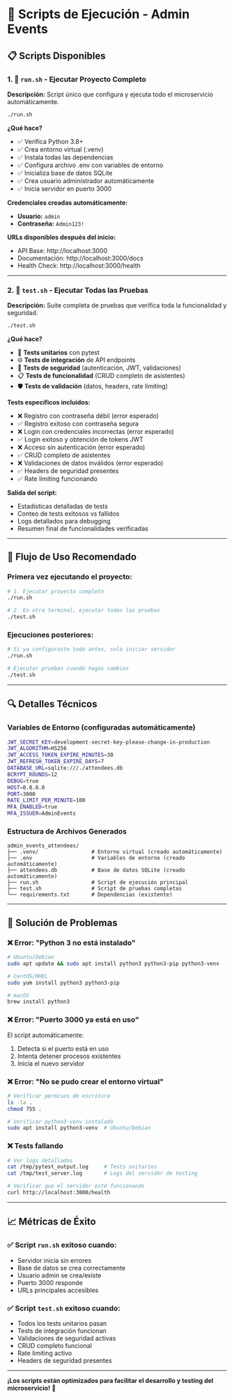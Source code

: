 # 🚀 Scripts de Ejecución - Admin Events

## 📋 Scripts Disponibles

### 1. 🚀 **`run.sh`** - Ejecutar Proyecto Completo

**Descripción:** Script único que configura y ejecuta todo el microservicio automáticamente.

```bash
./run.sh
```

**¿Qué hace?**
- ✅ Verifica Python 3.8+
- ✅ Crea entorno virtual (.venv)
- ✅ Instala todas las dependencias
- ✅ Configura archivo .env con variables de entorno
- ✅ Inicializa base de datos SQLite
- ✅ Crea usuario administrador automáticamente
- ✅ Inicia servidor en puerto 3000

**Credenciales creadas automáticamente:**
- **Usuario:** `admin`
- **Contraseña:** `Admin123!`

**URLs disponibles después del inicio:**
- API Base: http://localhost:3000
- Documentación: http://localhost:3000/docs
- Health Check: http://localhost:3000/health

---

### 2. 🧪 **`test.sh`** - Ejecutar Todas las Pruebas

**Descripción:** Suite completa de pruebas que verifica toda la funcionalidad y seguridad.

```bash
./test.sh
```

**¿Qué hace?**
- 🔬 **Tests unitarios** con pytest
- 🌐 **Tests de integración** de API endpoints
- 🔐 **Tests de seguridad** (autenticación, JWT, validaciones)
- 📋 **Tests de funcionalidad** (CRUD completo de asistentes)
- 🛡️ **Tests de validación** (datos, headers, rate limiting)

**Tests específicos incluidos:**
- ❌ Registro con contraseña débil (error esperado)
- ✅ Registro exitoso con contraseña segura
- ❌ Login con credenciales incorrectas (error esperado)
- ✅ Login exitoso y obtención de tokens JWT
- ❌ Acceso sin autenticación (error esperado)
- ✅ CRUD completo de asistentes
- ❌ Validaciones de datos inválidos (error esperado)
- ✅ Headers de seguridad presentes
- ✅ Rate limiting funcionando

**Salida del script:**
- Estadísticas detalladas de tests
- Conteo de tests exitosos vs fallidos
- Logs detallados para debugging
- Resumen final de funcionalidades verificadas

---

## 🎯 Flujo de Uso Recomendado

### Primera vez ejecutando el proyecto:
```bash
# 1. Ejecutar proyecto completo
./run.sh

# 2. En otra terminal, ejecutar todas las pruebas
./test.sh
```

### Ejecuciones posteriores:
```bash
# Si ya configuraste todo antes, solo iniciar servidor
./run.sh

# Ejecutar pruebas cuando hagas cambios
./test.sh
```

---

## 🔍 Detalles Técnicos

### Variables de Entorno (configuradas automáticamente)
```bash
JWT_SECRET_KEY=development-secret-key-please-change-in-production
JWT_ALGORITHM=HS256
JWT_ACCESS_TOKEN_EXPIRE_MINUTES=30
JWT_REFRESH_TOKEN_EXPIRE_DAYS=7
DATABASE_URL=sqlite:///./attendees.db
BCRYPT_ROUNDS=12
DEBUG=true
HOST=0.0.0.0
PORT=3000
RATE_LIMIT_PER_MINUTE=100
MFA_ENABLED=true
MFA_ISSUER=AdminEvents
```

### Estructura de Archivos Generados
```
admin_events_attendees/
├── .venv/                 # Entorno virtual (creado automáticamente)
├── .env                   # Variables de entorno (creado automáticamente)
├── attendees.db           # Base de datos SQLite (creado automáticamente)
├── run.sh                 # Script de ejecución principal
├── test.sh                # Script de pruebas completas
└── requirements.txt       # Dependencias (existente)
```

---

## 🚨 Solución de Problemas

### ❌ **Error: "Python 3 no está instalado"**
```bash
# Ubuntu/Debian
sudo apt update && sudo apt install python3 python3-pip python3-venv

# CentOS/RHEL
sudo yum install python3 python3-pip

# macOS
brew install python3
```

### ❌ **Error: "Puerto 3000 ya está en uso"**
El script automáticamente:
1. Detecta si el puerto está en uso
2. Intenta detener procesos existentes
3. Inicia el nuevo servidor

### ❌ **Error: "No se pudo crear el entorno virtual"**
```bash
# Verificar permisos de escritura
ls -la .
chmod 755 .

# Verificar python3-venv instalado
sudo apt install python3-venv  # Ubuntu/Debian
```

### ❌ **Tests fallando**
```bash
# Ver logs detallados
cat /tmp/pytest_output.log     # Tests unitarios
cat /tmp/test_server.log       # Logs del servidor de testing

# Verificar que el servidor esté funcionando
curl http://localhost:3000/health
```

---

## 📈 Métricas de Éxito

### ✅ **Script `run.sh` exitoso cuando:**
- Servidor inicia sin errores
- Base de datos se crea correctamente
- Usuario admin se crea/existe
- Puerto 3000 responde
- URLs principales accesibles

### ✅ **Script `test.sh` exitoso cuando:**
- Todos los tests unitarios pasan
- Tests de integración funcionan
- Validaciones de seguridad activas
- CRUD completo funcional
- Rate limiting activo
- Headers de seguridad presentes

---

**¡Los scripts están optimizados para facilitar el desarrollo y testing del microservicio!** 🎉
